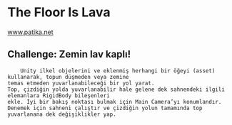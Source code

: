 # The Floor Is Lava
www.patika.net

## Challenge: Zemin lav kaplı!
        Unity ilkel objelerini ve eklenmiş herhangi bir öğeyi (asset) kullanarak, topun düşmeden veya zemine 
    temas etmeden yuvarlanabileceği bir yol yarat.    
    Top, çizdiğin yolda yuvarlanabilir hale gelene dek sahnendeki ilgili elemanlara RigidBody bileşenleri
    ekle. İyi bir bakış noktası bulmak için Main Camera’yı konumlandır.
    Denemek için sahneni çalıştır ve çizdiğin yolun tamamında top yuvarlanana dek değişiklikler yap.
